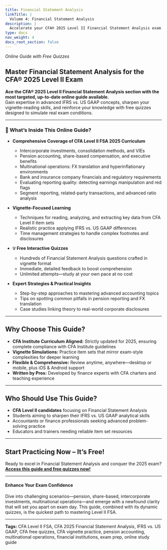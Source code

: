```yaml
---
title: Financial Statement Analysis
linkTitle: |
  Volume 4: Financial Statement Analysis
description: |
  Accelerate your CFA® 2025 Level II Financial Statement Analysis exam prep with our interactive online guide. Each chapter includes 10 free quizzes to reinforce key concepts, plus dedicated iOS and Android apps for on-the-go study. Learn IFRS vs. US GAAP differences, master advanced ratio analysis, and conquer vignette-style questions with ease.
type: docs
nav_weight: 4
docs_root_section: false
---
```


_Online Guide with Free Quizzes_

## Master Financial Statement Analysis for the CFA® 2025 Level II Exam

**Ace the CFA® 2025 Level II Financial Statement Analysis section with the most targeted, up-to-date online guide available.**  
Gain expertise in advanced IFRS vs. US GAAP concepts, sharpen your vignette-reading skills, and reinforce your knowledge with free quizzes designed to simulate real exam conditions.

---

### 📘 What’s Inside This Online Guide?

- **Comprehensive Coverage of CFA Level II FSA 2025 Curriculum**  
  - Intercorporate investments, consolidation methods, and VIEs  
  - Pension accounting, share-based compensation, and executive benefits  
  - Multinational operations: FX translation and hyperinflationary environments  
  - Bank and insurance company financials and regulatory requirements  
  - Evaluating reporting quality: detecting earnings manipulation and red flags  
  - Segment reporting, related-party transactions, and advanced ratio analysis

- **Vignette-Focused Learning**  
  - Techniques for reading, analyzing, and extracting key data from CFA Level II item sets  
  - Realistic practice applying IFRS vs. US GAAP differences  
  - Time management strategies to handle complex footnotes and disclosures

- **💡 Free Interactive Quizzes**  
  - Hundreds of Financial Statement Analysis questions crafted in vignette format  
  - Immediate, detailed feedback to boost comprehension  
  - Unlimited attempts—study at your own pace at no cost

- **Expert Strategies & Practical Insights**  
  - Step-by-step approaches to mastering advanced accounting topics  
  - Tips on spotting common pitfalls in pension reporting and FX translation  
  - Case studies linking theory to real-world corporate disclosures  

---

## Why Choose This Guide?

- **CFA Institute Curriculum Aligned:** Strictly updated for 2025, ensuring complete compliance with CFA Institute guidelines  
- **Vignette Simulations:** Practice item sets that mirror exam-style complexities for deeper learning  
- **Flexible & Comprehensive:** Review anytime, anywhere—desktop or mobile, plus iOS & Android support  
- **Written by Pros:** Developed by finance experts with CFA charters and teaching experience

---

## Who Should Use This Guide?

- **CFA Level II candidates** focusing on Financial Statement Analysis  
- Students aiming to sharpen their IFRS vs. US GAAP analytical skills  
- Accountants or finance professionals seeking advanced problem-solving practice  
- Educators and trainers needing reliable item set resources  

---

## Start Practicing Now – It’s Free!

Ready to excel in Financial Statement Analysis and conquer the 2025 exam?  
**[Access this guide and free quizzes now!](#)**

---

#### Enhance Your Exam Confidence

Dive into challenging scenarios—pension, share-based, intercorporate investments, multinational operations—and emerge with a newfound clarity that will set you apart on exam day. This guide, combined with its dynamic quizzes, is the quickest path to mastering Level II FSA.

---

**Tags:** CFA Level II FSA, CFA 2025 Financial Statement Analysis, IFRS vs. US GAAP, CFA free quizzes, CFA vignette practice, pension accounting, multinational operations, financial institutions, exam prep, online study guide

